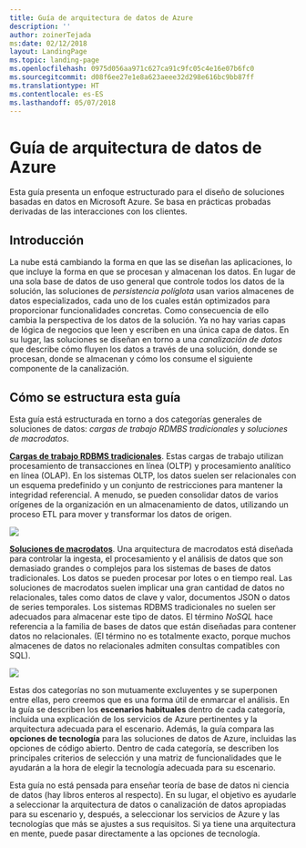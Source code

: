 ```yaml
---
title: Guía de arquitectura de datos de Azure
description: ''
author: zoinerTejada
ms:date: 02/12/2018
layout: LandingPage
ms.topic: landing-page
ms.openlocfilehash: 0975d056aa971c627ca91c9fc05c4e16e07b6fc0
ms.sourcegitcommit: d08f6ee27e1e8a623aeee32d298e616bc9bb87ff
ms.translationtype: HT
ms.contentlocale: es-ES
ms.lasthandoff: 05/07/2018
---
```

# <a name="azure-data-architecture-guide"></a>Guía de arquitectura de datos de Azure

Esta guía presenta un enfoque estructurado para el diseño de soluciones basadas en datos en Microsoft Azure. Se basa en prácticas probadas derivadas de las interacciones con los clientes.

## <a name="introduction"></a>Introducción

La nube está cambiando la forma en que las se diseñan las aplicaciones, lo que incluye la forma en que se procesan y almacenan los datos. En lugar de una sola base de datos de uso general que controle todos los datos de la solución, las soluciones de _persistencia políglota_ usan varios almacenes de datos especializados, cada uno de los cuales están optimizados para proporcionar funcionalidades concretas. Como consecuencia de ello cambia la perspectiva de los datos de la solución. Ya no hay varias capas de lógica de negocios que leen y escriben en una única capa de datos. En su lugar, las soluciones se diseñan en torno a una *canalización de datos* que describe cómo fluyen los datos a través de una solución, donde se procesan, donde se almacenan y cómo los consume el siguiente componente de la canalización. 

## <a name="how-this-guide-is-structured"></a>Cómo se estructura esta guía

Esta guía está estructurada en torno a dos categorías generales de soluciones de datos: *cargas de trabajo RDMBS tradicionales* y *soluciones de macrodatos*. 

**[Cargas de trabajo RDBMS tradicionales](./relational-data/index.md)**. Estas cargas de trabajo utilizan procesamiento de transacciones en línea (OLTP) y procesamiento analítico en línea (OLAP). En los sistemas OLTP, los datos suelen ser relacionales con un esquema predefinido y un conjunto de restricciones para mantener la integridad referencial. A menudo, se pueden consolidar datos de varios orígenes de la organización en un almacenamiento de datos, utilizando un proceso ETL para mover y transformar los datos de origen.

![](./images/guide-rdbms.svg)

**[Soluciones de macrodatos](./big-data/index.md)**. Una arquitectura de macrodatos está diseñada para controlar la ingesta, el procesamiento y el análisis de datos que son demasiado grandes o complejos para los sistemas de bases de datos tradicionales. Los datos se pueden procesar por lotes o en tiempo real. Las soluciones de macrodatos suelen implicar una gran cantidad de datos no relacionales, tales como datos de clave y valor, documentos JSON o datos de series temporales. Los sistemas RDBMS tradicionales no suelen ser adecuados para almacenar este tipo de datos. El término *NoSQL* hace referencia a la familia de bases de datos que están diseñadas para contener datos no relacionales. (El término no es totalmente exacto, porque muchos almacenes de datos no relacionales admiten consultas compatibles con SQL).

![](./images/guide-big-data.svg)

Estas dos categorías no son mutuamente excluyentes y se superponen entre ellas, pero creemos que es una forma útil de enmarcar el análisis. En la guía se describen los **escenarios habituales** dentro de cada categoría, incluida una explicación de los servicios de Azure pertinentes y la arquitectura adecuada para el escenario. Además, la guía compara las **opciones de tecnología** para las soluciones de datos de Azure, incluidas las opciones de código abierto. Dentro de cada categoría, se describen los principales criterios de selección y una matriz de funcionalidades que le ayudarán a la hora de elegir la tecnología adecuada para su escenario. 

Esta guía no está pensada para enseñar teoría de base de datos ni ciencia de datos (hay libros enteros al respecto). En su lugar, el objetivo es ayudarle a seleccionar la arquitectura de datos o canalización de datos apropiadas para su escenario y, después, a seleccionar los servicios de Azure y las tecnologías que más se ajustes a sus requisitos. Si ya tiene una arquitectura en mente, puede pasar directamente a las opciones de tecnología.
